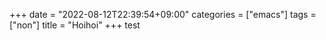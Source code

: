 +++
date = "2022-08-12T22:39:54+09:00"
categories = ["emacs"]
tags = ["non"]
title = "Hoihoi"
+++
test
